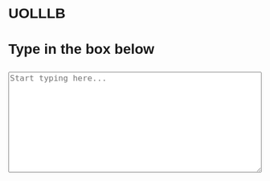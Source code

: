 # UOLLLB
<!DOCTYPE html>
<html>
  <head>
    <title>Type Something</title>
    <style>
      body {
        font-family: sans-serif;
        padding: 2em;
      }
      textarea {
        width: 100%;
        height: 200px;
        font-size: 16px;
        margin-top: 10px;
      }
    </style>
  </head>
  <body>
    <h1>Type in the box below</h1>
    <textarea placeholder="Start typing here..."></textarea>
  </body>
</html>
